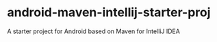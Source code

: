 android-maven-intellij-starter-proj
===================================

A starter project for Android based on Maven for IntelliJ IDEA